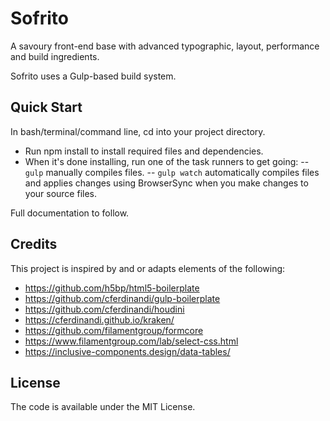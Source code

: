 # Sofrito
A savoury front-end base with advanced typographic, layout, performance and build ingredients.

Sofrito uses a Gulp-based build system.

## Quick Start

In bash/terminal/command line, cd into your project directory.
- Run npm install to install required files and dependencies.
- When it's done installing, run one of the task runners to get going:
-- `gulp` manually compiles files.
-- `gulp watch` automatically compiles files and applies changes using BrowserSync when you make changes to your source files.

Full documentation to follow.

## Credits
This project is inspired by and or adapts elements of the following:
- https://github.com/h5bp/html5-boilerplate
- https://github.com/cferdinandi/gulp-boilerplate
- https://github.com/cferdinandi/houdini
- https://cferdinandi.github.io/kraken/
- https://github.com/filamentgroup/formcore
- https://www.filamentgroup.com/lab/select-css.html
- https://inclusive-components.design/data-tables/

## License
The code is available under the MIT License.
